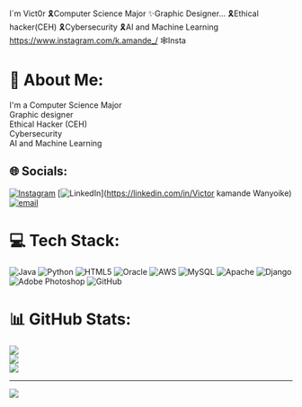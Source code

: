 I`m Vict0r
🎗️Computer Science Major
✨Graphic Designer...
🎗️Ethical hacker(CEH)
🎗️Cybersecurity
🎗️AI and Machine Learning
https://www.instagram.com/k.amande_/ 🕸️Insta
# 💫 About Me:
I'm a Computer Science Major<br>Graphic designer<br>Ethical Hacker (CEH)<br>Cybersecurity<br>AI and Machine Learning


## 🌐 Socials:
[![Instagram](https://img.shields.io/badge/Instagram-%23E4405F.svg?logo=Instagram&logoColor=white)](https://instagram.com/k.amande_) [![LinkedIn](https://img.shields.io/badge/LinkedIn-%230077B5.svg?logo=linkedin&logoColor=white)](https://linkedin.com/in/Victor kamande Wanyoike) [![email](https://img.shields.io/badge/Email-D14836?logo=gmail&logoColor=white)](mailto:lebroncarson33@gmail.com) 

# 💻 Tech Stack:
![Java](https://img.shields.io/badge/java-%23ED8B00.svg?style=for-the-badge&logo=openjdk&logoColor=white) ![Python](https://img.shields.io/badge/python-3670A0?style=for-the-badge&logo=python&logoColor=ffdd54) ![HTML5](https://img.shields.io/badge/html5-%23E34F26.svg?style=for-the-badge&logo=html5&logoColor=white) ![Oracle](https://img.shields.io/badge/Oracle-F80000?style=for-the-badge&logo=oracle&logoColor=white) ![AWS](https://img.shields.io/badge/AWS-%23FF9900.svg?style=for-the-badge&logo=amazon-aws&logoColor=white) ![MySQL](https://img.shields.io/badge/mysql-4479A1.svg?style=for-the-badge&logo=mysql&logoColor=white) ![Apache](https://img.shields.io/badge/apache-%23D42029.svg?style=for-the-badge&logo=apache&logoColor=white) ![Django](https://img.shields.io/badge/django-%23092E20.svg?style=for-the-badge&logo=django&logoColor=white) ![Adobe Photoshop](https://img.shields.io/badge/adobe%20photoshop-%2331A8FF.svg?style=for-the-badge&logo=adobe%20photoshop&logoColor=white) ![GitHub](https://img.shields.io/badge/github-%23121011.svg?style=for-the-badge&logo=github&logoColor=white)
# 📊 GitHub Stats:
![](https://github-readme-stats.vercel.app/api?username=prodigyy-vvs&theme=dark&hide_border=false&include_all_commits=false&count_private=false)<br/>
![](https://nirzak-streak-stats.vercel.app/?user=prodigyy-vvs&theme=dark&hide_border=false)<br/>
![](https://github-readme-stats.vercel.app/api/top-langs/?username=prodigyy-vvs&theme=dark&hide_border=false&include_all_commits=false&count_private=false&layout=compact)

---
[![](https://visitcount.itsvg.in/api?id=prodigyy-vvs&icon=0&color=0)](https://visitcount.itsvg.in)

<!-- Proudly created with GPRM ( https://gprm.itsvg.in ) -->
